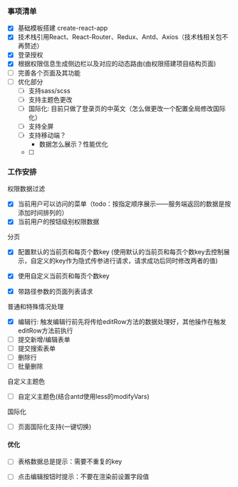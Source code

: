 ###   事项清单
- [x] 基础模板搭建 create-react-app
- [x] 技术栈引用React、React-Router、Redux、Antd、Axios（技术栈相关包不再赘述）
- [x] 登录授权
- [x] 根据权限信息生成侧边栏以及对应的动态路由(由权限搭建项目结构页面)
- [ ] 完善各个页面及其功能
- [ ] 优化部分
  - [ ] 支持sass/scss
  - [ ] 支持主题色更改
  - [ ] 国际化: 目前只做了登录页的中英文（怎么做更改一个配置全局修改国际化）
  - [ ] 支持全屏
  - [ ] 支持移动端？
    - 数据怎么展示？性能优化
  - [ ] 


###   工作安排
权限数据过滤
  - [x] 当前用户可以访问的菜单（todo：按指定顺序展示——服务端返回的数据是按添加时间排列的）
  - [x] 当前用户的按钮级别权限数据

分页
- [x] 配置默认的当前页和每页个数key
  (使用默认的当前页和每页个数key去控制展示，自定义的key作为隐式传参进行请求，请求成功后同时修改两者的值)
- [x] 使用自定义当前页和每页个数key
- [x] 带路径参数的页面列表请求


普通和特殊情况处理
- [x] 编辑行: 触发编辑行前先将传给editRow方法的数据处理好，其他操作在触发editRow方法前执行
- [ ] 提交新增/编辑表单
- [ ] 提交搜索表单
- [ ] 删除行
- [ ] 批量删除

自定义主题色
- [ ] 自定义主题色(结合antd使用less的modifyVars)

国际化
- [ ] 页面国际化支持(一键切换)


####   优化
- [ ] 表格数据总是提示：需要不重复的key
- [ ] 点击编辑按钮时提示：不要在渲染前设置字段值






